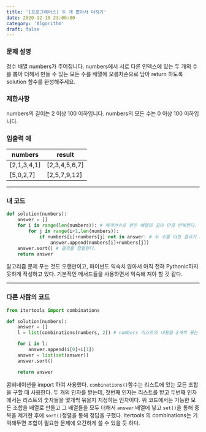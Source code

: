 ```yaml
---
title: '[프로그래머스] 두 개 뽑아서 더하기'
date: 2020-12-10 23:00:00
category: 'Algorithm'
draft: false
---
```


### 문제 설명
  
정수 배열 numbers가 주어집니다. numbers에서 서로 다른 인덱스에 있는 두 개의 수를 뽑아 더해서 만들 수 있는 모든 수를 배열에 오름차순으로 담아 return 하도록 solution 함수를 완성해주세요.


### 제한사항
numbers의 길이는 2 이상 100 이하입니다.
numbers의 모든 수는 0 이상 100 이하입니다.


### 입출력 예

|numbers|	result|
|---|---|
|[2,1,3,4,1]|	[2,3,4,5,6,7]|
|[5,0,2,7]|	[2,5,7,9,12]|


---


###  내 코드
```python
def solution(numbers):
    answer = [] 
    for i in range(len(numbers)): # 매개변수로 받은 배열의 길이 만큼 반복한다.
        for j in range(i+1,len(numbers)): 
            if numbers[i]+numbers[j] not in answer: # 두 수를 더한 결과가 answer배열에 있는지 확인한 후에 없을 경우에만 추가
                answer.append(numbers[i]+numbers[j]) 
    answer.sort() # 결과를 정렬한다.
    return answer
```
알고리즘 문제 푸는 것도 오랜만이고, 파이썬도 익숙치 않아서 아직 전혀 Pythonic하지 못하게 작성하고 있다. 기본적인 메서드들을 사용하면서 익숙해 져야 할 것 같다.

---


### 다른 사람의 코드
```python
from itertools import combinations

def solution(numbers):
    answer = []
    l = list(combinations(numbers, 2)) # numbers 리스트의 내용을 2개씩 묶는 모든 조합을 구하고 배열 l에 넣는다.

    for i in l:
        answer.append(i[0]+i[1])
    answer = list(set(answer))
    answer.sort()

    return answer
```
콤비네이션을 import 하여 사용했다. `combinations()`함수는 리스트에 있는 모든 조합을 구할 때 사용한다. 두 개의 인자를 받는데, 첫번째 인자는 리스트를 받고 두번째 인자에서는 리스트의 숫자들을 몇개씩 묶을지 지정하는 인자이다. 위 코드에서는 가능한 모든 조합을 배열로 만들고 그 배열들을 모두 더해서 `answer` 배열에 넣고 `set()`을 통해 중복을 제거한 후에 `sort()`정렬을 통해 정답을 구했다. itertools 의 combinations는 기억해두면 조합이 필요한 문제에 요긴하게 쓸 수 있을 듯 하다.